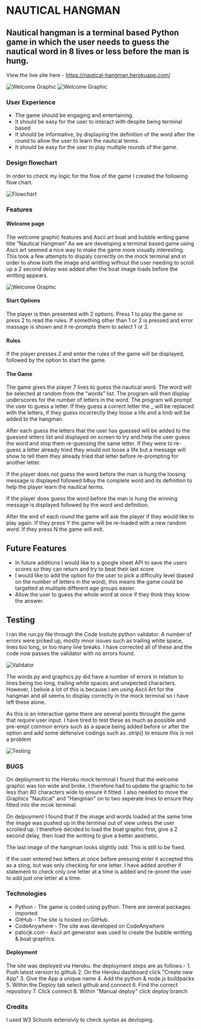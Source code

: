 # NAUTICAL HANGMAN


## Nautical hangman is a terminal based Python game in which the user needs to guess the nautical word in 8 lives or less before the man is hung. 

View the live site here - https://nautical-hangman.herokuapp.com/

![Welcome Graphic](/readme-images/welcome-graphic-1.png)
![Welcome Graphic](/readme-images/welcome-graphic-2.png)

### User Experience 
-	The game should be engaging and entertaining. 
-	It should be easy for the user to interact with despite being terminal based
-	It should be informative, by displaying the definition of the word after the round to allow the user to learn the nautical terms. 
-	It should be easy for the user to play multiple rounds of the game. 


### Design flowchart
In order to check my logic for the flow of the game I created the following flow chart. 

![Flowchart](/readme-images/flowchart.png)

### Features

#### Welcome page  
The  welcome graphic features and Ascii art boat and bubble writing game title “Nautical Hangman” As we are developing a terminal based 
game using Ascii art seemed a nice way to make the game more visually interesting. This took a few attempts to dispaly correctly on the mock terminal and in order to show both the image and writting without the user needing to scroll up a 2 second delay was added after the boat image loads before the writting appears. 

![Welcome Graphic](/readme-images/welcome-graphics-together.jpg)

#### Start Options
The player is then presented with 2 options. Press 1 to play the game or press 2 to read the rules. If something other than 1 or 2 is pressed and error massage is shown and it re-prompts them to select 1 or 2. 


#### Rules
If the player presses 2 and enter the rules of the game will be displayed, followed by the option to start the game. 

#### The Game
The game gives the player 7 lives to guess the nautical word. The word will be selected at random from the “words” list. The program will then display underscores for the number of letters in the word. The program will prompt the user to guess a letter. If they guess a correct letter the _ will be replaced with the letters, if they guess incorrectly they loose a life and a limb will be added to the hangman. 

After each guess the letters that the user has guessed will be added to the guessed letters list and displayed on screen to try and help the user guess the word and stop them re-guessing the same letter. If they were to re-guess a letter already tried they would not loose a life but a message will show to tell them they already tried that letter before re-prompting for another letter. 

If the player does not guess the word before the man is hung the loosing message is displayed followed b#uy the complete word and its definition to help the player learn the nautical terms. 

If the player does guess the word before the man is hung the winning message is displayed followed by the word and definition. 

After the end of each round the game will ask the player if they would like to play again. If they press Y the game will be re-loaded with a new random word. If they press N the game will exit. 


## Future Features
- In future additions I would like to a google sheet API to save the users scores so they can return and try to beat their last score
- I would like to add the option for the user to pick a difficulty level (based on the number of letters in the word), this means the game could be targetted at mulitiple different age groups easier. 
- Allow the user to guess the whole word at once if they think they know the answer. 

## Testing
I ran the run.py file through the Code Insitute python validator. A number of errors were picked up, mostly mnor issues such as trailing white space, lines too long, or too many line breaks. I have corrected all of these and the code now passes the validator with no errors found. 

![Validator](/readme-images/validator_screenshot_2.png)

The words.py and graphics.py did have a number of errors in relation to lines being too long, trailing white spaces and unxpected characters. However, I belivie a lot of this is because I am using Ascii Art for the hangman and all seems to display correctly in the mock terminal so I have left these alone. 

As this is an interactive game there are several points throught the game that require user input. I have tired to test these as much as possible and pre-empt common errors such as a space being added before or after the option and add some defensive codings such as .strip() to ensure this is not a problem 

![Testing](/readme-images/tests_table.png) 

### BUGS
On deployment to the Heroku mock terminal I found that the welcome graphic was too wide and broke. I therefore had to update the graphic to be less than 80 characters wide to ensure it fitted. 
I also needed to move the Graphics "Nautical" and "Hangman" on to two seperate lines to ensure they fitted into the mcok terminal. 

On delpoyment I found that if the image and words loaded at the same time the image was pushed up in the terminal out of view unless the user scrolled up. I therefore decided to load the boat graphic first, give a 2 second delay, then load the writting to give a better aesthetic.  

The last image of the hangman looks slightly odd. This is still to be fixed. 

If the user entered two letters at once before pressing enter it accepted this as a sting, but was only checking for one letter. I have added another if statement to check only one letter at a time is added and re-promt the user to add just one letter at a time. 


### Technologies
- Python - The game is coded using python. There are several packages imported
- GitHub - The site is hosted on GitHub.
- CodeAnywhere - The site was developed on CodeAnywhere
- patorjk.com - Ascii art generator was used to create the bubble writting & boat graphics. 


#### Deployment 
The site was deployed via Heroku. the deployment steps are as follows:-
    1. Push latest version to github
    2. On the Heroku dashboard click "Create new App" 
    3. Give the App a unique name
    4. Add the python & node.js buildpacks
    5. Within the Deploy tab select github and connect
    6. Find the correct repository 
    7. Click connect
    8. Within "Manual deploy" click  deploy branch 

### Credits
I used W3 Schools extensivly to check syntax as devloping. 









